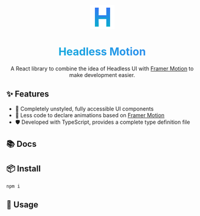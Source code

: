 <div align="center">
    <img  src="./public/logo.png" />
</div>

<h1 align="center" 
    style="
        color:transparent; 
        background: linear-gradient(to right, #06b6d4, #3b82f6);
        -webkit-background-clip: text;
    ">
Headless Motion
</h1>

<div align="center">

A React library to combine the idea of Headless UI with [Framer Motion](https://www.framer.com/motion/) to make development easier.

</div>

<!-- <div align="center">

[![npm](https://img.shields.io/npm/v/simple-js-export)](https://www.npmjs.com/package/simple-js-export)
![npm](https://img.shields.io/npm/dw/simple-js-export)

</div> -->

## ✨ Features

- 🎨 Completely unstyled, fully accessible UI components
- 🌈 Less code to declare animations based on [Framer Motion](https://www.framer.com/motion/)
- 🛡 Developed with TypeScript, provides a complete type definition file

## 📚 Docs

## 📦 Install

```shell
npm i
```

## 🔨 Usage
